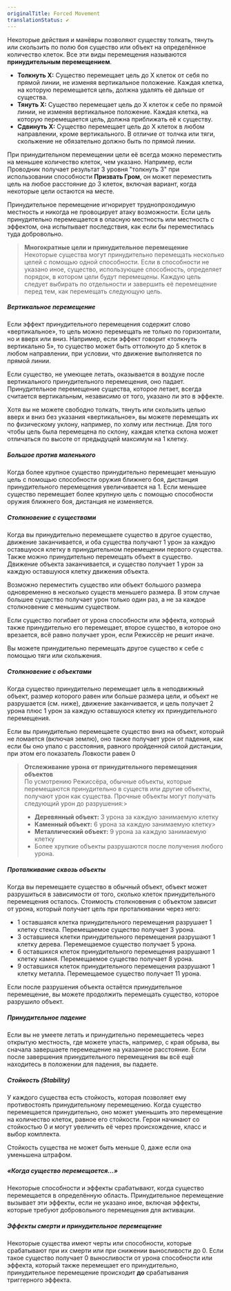 ```yaml
---
originalTitle: Forced Movement
translationStatus: ✔️
---
```

Некоторые действия и манёвры позволяют существу толкать, тянуть или скользить по полю боя существо или объект на определённое количество клеток. Все эти виды перемещения называются **принудительным перемещением**.

- **Толкнуть X:** Существо перемещает цель до X клеток от себя по прямой линии, не изменяя вертикальное положение. Каждая клетка, на которую перемещается цель, должна удалять её дальше от существа.    
- **Тянуть X:** Существо перемещает цель до X клеток к себе по прямой линии, не изменяя вертикальное положение. Каждая клетка, на которую перемещается цель, должна приближать её к существу.    
- **Сдвинуть X:** Существо перемещает цель до X клеток в любом направлении, кроме вертикального. В отличие от толчка или тяги, скольжение не обязательно должно быть по прямой линии.    


При принудительном перемещении цели её всегда можно переместить на меньшее количество клеток, чем указано. Например, если Проводник получает результат 3 уровня "толкнуть 3" при использовании способности **Призвать Гром**, он может переместить цель на любое расстояние до 3 клеток, включая вариант, когда некоторые цели остаются на месте.

Принудительное перемещение игнорирует труднопроходимую местность и никогда не провоцирует атаку возможности. Если цель принудительно перемещается в опасную местность или местность с эффектом, она испытывает последствия, как если бы переместилась туда добровольно.

> **Многократные цели и принудительное перемещение**  
> Некоторые существа могут принудительно перемещать несколько целей с помощью одной способности. Если в способности не указано иное, существо, использующее способность, определяет порядок, в котором цели будут перемещены. Каждую цель следует выбирать по отдельности и завершить её перемещение перед тем, как перемещать следующую цель.

##### Вертикальное перемещение

Если эффект принудительного перемещения содержит слово «вертикальное», то цель можно перемещать не только по горизонтали, но и вверх или вниз. Например, если эффект говорит «толкнуть вертикально 5», то существо может быть оттолкнуто до 5 клеток в любом направлении, при условии, что движение выполняется по прямой линии.

Если существо, не умеющее летать, оказывается в воздухе после вертикального принудительного перемещения, оно падает. Принудительное перемещение существа, которое летает, всегда считается вертикальным, независимо от того, указано ли это в эффекте.

Хотя вы не можете свободно толкать, тянуть или скользить целью вверх и вниз без указания «вертикальное», вы можете перемещать их по физическому уклону, например, по холму или лестнице. Для того чтобы цель была перемещена по склону, каждая клетка склона может отличаться по высоте от предыдущей максимум на 1 клетку.

##### Большое против маленького

Когда более крупное существо принудительно перемещает меньшую цель с помощью способности оружия ближнего боя, дистанция принудительного перемещения увеличивается на 1. Если меньшее существо перемещает более крупную цель с помощью способности оружия ближнего боя, дистанция не изменяется.

##### Столкновение с существами

Когда вы принудительно перемещаете существо в другое существо, движение заканчивается, и оба существа получают 1 урон за каждую оставшуюся клетку в принудительном перемещении первого существа. Также можно принудительно перемещать объект в существо. Движение объекта заканчивается, и существо получает 1 урон за каждую оставшуюся клетку движения объекта.

Возможно переместить существо или объект большого размера одновременно в несколько существ меньшего размера. В этом случае большее существо получает урон только один раз, а не за каждое столкновение с меньшим существом.

Если существо погибает от урона способности или эффекта, который также принудительно его перемещает, второе существо, в которое оно врезается, всё равно получает урон, если Режиссёр не решит иначе.

Вы можете принудительно перемещать другое существо к себе с помощью тяги или скольжения.

##### Столкновение с объектами

Когда существо принудительно перемещает цель в неподвижный объект, размер которого равен или больше размера цели, и объект не разрушается (см. ниже), движение заканчивается, и цель получает 2 урона плюс 1 урон за каждую оставшуюся клетку их принудительного перемещения.

Если вы принудительно перемещаете существо вниз на объект, который не ломается (включая землю), оно также получает урон от падения, как если бы оно упало с расстояния, равного пройденной силой дистанции, при этом его показатель Ловкости равен 0

> **Отслеживание урона от принудительного перемещения объектов**  
> По усмотрению Режиссёра, обычные объекты, которые перемещаются принудительно в существ или другие объекты, получают урон как существа. Прочные объекты могут получать следующий урон до разрушения:> 
> - **Деревянный объект:** 3 урона за каждую занимаемую клетку
> - **Каменный объект:** 6 урона за каждую занимаемую клетку>     
> - **Металлический объект:** 9 урона за каждую занимаемую клетку  
> - Более хрупкие объекты разрушаются после получения любого урона.


##### Проталкивание сквозь объекты

Когда вы перемещаете существо в обычный объект, объект может разрушиться в зависимости от того, сколько клеток принудительного перемещения осталось. Стоимость столкновения с объектом зависит от урона, который получает цель при проталкивании через него:
- 1 оставшаяся клетка принудительного перемещения разрушает 1 клетку стекла. Перемещаемое существо получает 3 урона.    
- 3 оставшиеся клетки принудительного перемещения разрушают 1 клетку дерева. Перемещаемое существо получает 5 урона.    
- 6 оставшихся клеток принудительного перемещения разрушают 1 клетку камня. Перемещаемое существо получает 8 урона.    
- 9 оставшихся клеток принудительного перемещения разрушают 1 клетку металла. Перемещаемое существо получает 11 урона.    

Если после разрушения объекта остаётся принудительное перемещение, вы можете продолжить перемещать существо, которое разрушило объект.

##### Принудительное падение

Если вы не умеете летать и принудительно перемещаетесь через открытую местность, где можете упасть, например, с края обрыва, вы сначала завершаете перемещение на указанное расстояние. Если после завершения принудительного перемещения вы всё ещё находитесь в положении для падения, вы падаете.

##### Стойкость (Stability)

У каждого существа есть стойкость, которая позволяет ему противостоять принудительному перемещению. Когда существо перемещается принудительно, оно может уменьшить это перемещение на количество клеток, равное его стойкости. Герои начинают со стойкостью 0 и могут увеличить её через происхождение, класс и выбор комплекта.

Стойкость существа не может быть меньше 0, даже если она уменьшена штрафом.

##### «Когда существо перемещается…»

Некоторые способности и эффекты срабатывают, когда существо перемещается в определённую область. Принудительное перемещение вызывает эти эффекты, если не указано иное, включая эффекты, которые требуют добровольного перемещения для активации.

##### Эффекты смерти и принудительное перемещение

Некоторые существа имеют черты или способности, которые срабатывают при их смерти или при снижении выносливости до 0. Если такое существо получает 0 выносливости от урона способности или эффекта, который также перемещает его принудительно, принудительное перемещение происходит **до** срабатывания триггерного эффекта.